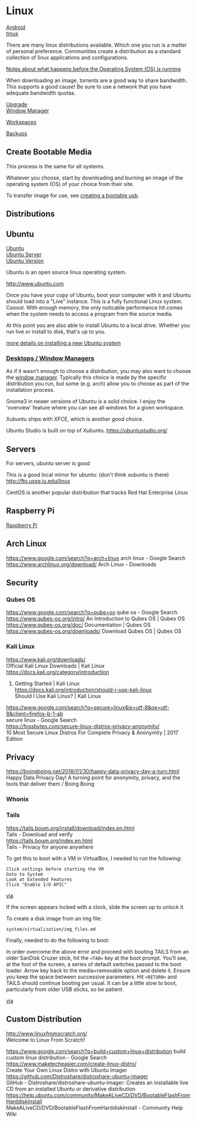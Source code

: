 # Linux

[Android](../android/)  
[tmux](tmux.md)  

There are many linux distributions available. Which one you run is a matter of personal preference. Communities create a distribution as a standard collection of linux applications and configurations. 

[Notes about what happens before the Operating System (OS) is running](../startup.md)

When downloading an image, torrents are a good way to share bandwidth. This supports a good cause! Be sure to use a network that you have adequate bandwidth quotas.

[Upgrade](upgrade.md)  
[Window Manager](window-managers/)  

[Workspaces](workspaces.md)  

[Backups](backup-system.md)  

## Create Bootable Media

This process is the same for all systems.

Whatever you choose, start by downloading and burning an image of the operating system (OS) of your choice from their site.

To transfer image for use, see [creating a bootable usb](../drives/bootable-usb.md).

## Distributions

## Ubuntu

[Ubuntu](ubuntu.md)  
[Ubuntu Server](ubuntu-server.md)  
[Ubuntu Version](ubuntu-version.md)  

Ubuntu is an open source linux operating system.

http://www.ubuntu.com

Once you have your copy of Ubuntu, boot your computer with it and Ubuntu should load into a "Live" instance.  This is a fully functional Linux system.  Cooool.  With enough memory, the only noticable performance hit comes when the system needs to access a program from the source media.

At this point you are also able to install Ubuntu to a local drive. Whether you run live or install to disk, that's up to you.

[more details on installing a new Ubuntu system](ubuntu.md)

### [Desktops / Window Managers](window-managers/)

As if it wasn't enough to choose a distribution, you may also want to choose the [window manager](window-managers/). Typically this choice is made by the specific distribution you run, but some (e.g. arch) allow you to choose as part of the installation process. 

Gnome3 in newer versions of Ubuntu is a solid choice. I enjoy the 'overview' feature where you can see all windows for a given workspace. 

Xubuntu ships with XFCE, which is another good choice. 

Ubuntu Studio is built on top of Xubuntu.
https://ubuntustudio.org/


## Servers

For servers, ubuntu server is good

This is a good local mirror for ubuntu: (don't think xubuntu is there)
http://ftp.ussg.iu.edu/linux

CentOS is another popular distribution that tracks Red Hat Enterprise Linux

## Raspberry Pi

[Raspberry Pi](/pi/)  


## Arch Linux

https://www.google.com/search?q=arch+linux
arch linux - Google Search
https://www.archlinux.org/download/
Arch Linux - Downloads


## Security

### Qubes OS

https://www.google.com/search?q=qube+os
qube os - Google Search
https://www.qubes-os.org/intro/
An Introduction to Qubes OS | Qubes OS
https://www.qubes-os.org/doc/
Documentation | Qubes OS
https://www.qubes-os.org/downloads/
Download Qubes OS | Qubes OS

### Kali Linux

https://www.kali.org/downloads/  
Official Kali Linux Downloads | Kali Linux  
https://docs.kali.org/category/introduction  
01. Getting Started | Kali Linux  
https://docs.kali.org/introduction/should-i-use-kali-linux  
Should I Use Kali Linux? | Kali Linux  

https://www.google.com/search?q=secure+linux&ie=utf-8&oe=utf-8&client=firefox-b-1-ab  
secure linux - Google Search  
https://fossbytes.com/secure-linux-distros-privacy-anonymity/  
10 Most Secure Linux Distros For Complete Privacy & Anonymity | 2017 Edition  


## Privacy

https://boingboing.net/2018/01/30/happy-data-privacy-day-a-turn.html  
Happy Data Privacy Day! A turning point for anonymity, privacy, and the tools that deliver them / Boing Boing  

### Whonix

### Tails

https://tails.boum.org/install/download/index.en.html  
Tails - Download and verify  
https://tails.boum.org/index.en.html  
Tails - Privacy for anyone anywhere

To get this to boot with a VM in VirtualBox, I needed to run the following:

    Click settings before starting the VM
    Goto to System
    Look at Extended Features
    Click "Enable I/O APIC"

[via](https://unix.stackexchange.com/questions/272701/liveusb-stuck-after-probing-edd-during-boot)

If the screen appears locked with a clock, slide the screen up to unlock it.

To create a disk image from an img file:

    system/virtualization/img_files.md

Finally, needed to do the following to boot:

In order overcome the above error and proceed with booting TAILS from an older SanDisk Cruzer stick, hit the `<TAB>` key at the boot prompt. You’ll see, at the foot of the screen, a series of default switches passed to the boot loader. Arrow key back to the media=removable option and delete it. Ensure you keep the space between successive parameters. Hit `<RETURN>` and TAILS should continue booting per usual. It can be a little slow to boot, particularly from older USB sticks, so be patient.

[via](http://www.outofworkpoet.com/initramfs-unable-find-live-medium-containing-live-file-system-booting-tails)


## Custom Distribution
http://www.linuxfromscratch.org/  
Welcome to Linux From Scratch!  

https://www.google.com/search?q=build+custom+linux+distribution
build custom linux distribution - Google Search
https://www.maketecheasier.com/create-linux-distro/  
Create Your Own Linux Distro with Ubuntu Imager  
https://github.com/Distroshare/distroshare-ubuntu-imager  
GitHub - Distroshare/distroshare-ubuntu-imager: Creates an installable live CD from an installed Ubuntu or derivative distribution  
https://help.ubuntu.com/community/MakeALiveCD/DVD/BootableFlashFromHarddiskInstall  
MakeALiveCD/DVD/BootableFlashFromHarddiskInstall - Community Help Wiki  

